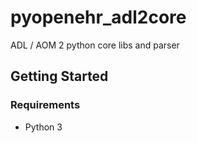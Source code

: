 # pyopenehr_adl2core

ADL / AOM 2 python core libs and parser

## Getting Started

### Requirements

* Python 3